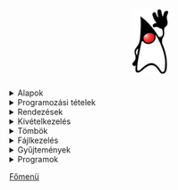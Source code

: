 <h1 align="center">
<img src="../.pictures/Duke.png" width="64" alt="java logo"/>
</h1>

<details>
<summary>Alapok</summary>

- [Típusok](java/alapok/tipusok.md)
- [OPERÁTOROK -> műveletvégző "jelek"](java/alapok/operatorok.md)
- [Számítások](java/alapok/szamitasok.md)
- [Véletlen számok generálása](java/alapok/veletlen-szamok.md)
- [Kiírás, beolvasás](java/alapok/kiiras-beolvasas.md)
- [Elágazások](java/alapok/elagazasok.md)
- [Ciklusok](java/alapok/ciklusok.md)

</details>

<details>
<summary>Programozási tételek</summary>

- [Eldöntés](java/programozasi-tetelek/eldontes.md)
- [Kiválasztás](java/programozasi-tetelek/kivalasztas.md)
- [Kiválogatás](java/programozasi-tetelek/kivalogatas.md)
- [Maximum kiválasztás](java/programozasi-tetelek/maximum-kivalasztas.md)
- [Minimum kiválasztás](java/programozasi-tetelek/minimum-kivalasztas.md)
- [Megszámlálás](java/programozasi-tetelek/megszamlalas.md)
- [Metszet](java/programozasi-tetelek/metszet.md)
- [Összegzés](java/programozasi-tetelek/osszegzes.md)
- [Unio](java/programozasi-tetelek/unio.md)

</details>

<details>
<summary>Rendezések</summary>

- [Buborék rendezés](java/rendezesek/buborek-rendezes.md)
- [Egyszerű cserés rendezés](java/rendezesek/egyszeru-cseres-rendezes.md)
- [Minimum kiválasztásos rendezés](java/rendezesek/minimum-kivalasztasos-rendezes.md)

</details>

<details>
<summary>Kivételkezelés</summary>

- [Kivételkezelés](java/kivetelkezeles/kivetelkezeles.md)

</details>

<details>
<summary>Tömbök</summary>

- [Tömb](java/tombok/tomb.md)
- [Mátrix](java/tombok/matrix.md)

</details>

<details>
<summary>Fájlkezelés</summary>

- [Olvasás](java/fajlkezeles/olvasas.md)
- [Darabolás](java/fajlkezeles/darabolas.md)
- [Írás](java/fajlkezeles/iras.md)
- [Írás 2](java/fajlkezeles/iras2.md)

</details>

<details>
<summary>Gyűjtemények</summary>

- [HashTable](java/gyujtemenyek/hashtable.md)
- [List Interface](java/gyujtemenyek/list.md)
- [Map Interface](java/gyujtemenyek/map.md)
- [Set Interface](java/gyujtemenyek/set.md)

</details>

<details>
<summary>Programok</summary>

- [OOP alapok](java/programok/oop-alap.md)
- [Prímszámok](java/programok/prime.md)

</details>

[Főmenü](../README.md)
